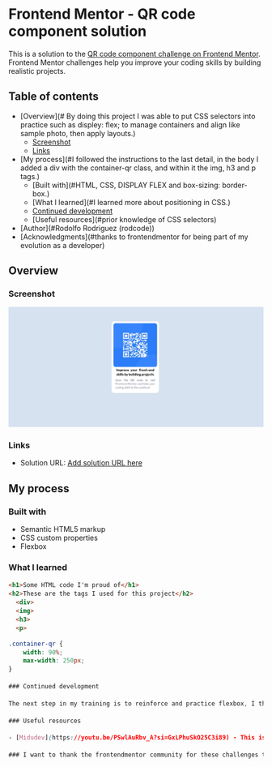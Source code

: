 # Frontend Mentor - QR code component solution

This is a solution to the [QR code component challenge on Frontend Mentor](https://www.frontendmentor.io/challenges/qr-code-component-iux_sIO_H). Frontend Mentor challenges help you improve your coding skills by building realistic projects. 

## Table of contents

- [Overview](#
By doing this project I was able to put CSS selectors into practice such as displey: flex; to manage containers and align like sample photo, then apply layouts.)
  - [Screenshot](#./images/desafio1frontend.JPG)
  - [Links](#links)
- [My process](#I followed the instructions to the last detail, in the body I added a div with the container-qr class, and within it the img, h3 and p tags.)
  - [Built with](#HTML, CSS, DISPLAY FLEX and box-sizing: border-box.)
  - [What I learned](#I learned more about positioning in CSS.)
  - [Continued development](#continued-development)
  - [Useful resources](#prior knowledge of CSS selectors)
- [Author](#Rodolfo Rodriguez (rodcode))
- [Acknowledgments](#thanks to frontendmentor for being part of my evolution as a developer)

## Overview

### Screenshot

![./images/desafio1frontend.JPG](./images/desafio1frontend.JPG)

### Links

- Solution URL: [Add solution URL here](https://componente-de-c-digo-qr-sigma.vercel.app/)

## My process

### Built with

- Semantic HTML5 markup
- CSS custom properties
- Flexbox

### What I learned


```html
<h1>Some HTML code I'm proud of</h1>
<h2>These are the tags I used for this project</h2>
  <div>
  <img>
  <h3>
  <p>

```
```css
.container-qr {
    width: 90%;
    max-width: 250px;
}

### Continued development

The next step in my training is to reinforce and practice flexbox, I think it is essential to become a good front.

### Useful resources

- [Midudev](https://youtu.be/PSwlAuRbv_A?si=GxLPhuSkO25C3i89) - This is an excellent MIDUDEV video tutorial, I highly recommend it if you want to learn CSS.

### I want to thank the frontendmentor community for these challenges that help us develop our skills, midudev for his tutorials and Marcel Pernia for his mentoring...



